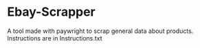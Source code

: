# Ebay-Scrapper
A tool made with paywright to scrap general data about products.
Instructions are in Instructions.txt
